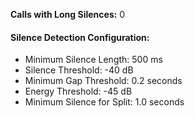 **Calls with Long Silences:** 0

#### Silence Detection Configuration:

- Minimum Silence Length: 500 ms
- Silence Threshold: -40 dB
- Minimum Gap Threshold: 0.2 seconds
- Energy Threshold: -45 dB
- Minimum Silence for Split: 1.0 seconds